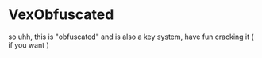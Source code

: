 # VexObfuscated
so uhh, this is "obfuscated" and is also a key system,
have fun cracking it ( if you want )
